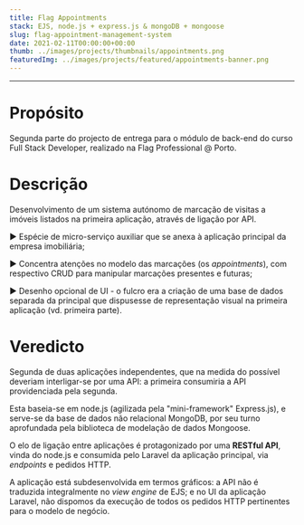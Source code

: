 ```yaml
---
title: Flag Appointments
stack: EJS, node.js + express.js & mongoDB + mongoose
slug: flag-appointment-management-system
date: 2021-02-11T00:00:00+00:00
thumb: ../images/projects/thumbnails/appointments.png
featuredImg: ../images/projects/featured/appointments-banner.png
---
```

***
# Propósito
Segunda parte do projecto de entrega para o módulo de back-end do curso Full Stack Developer, realizado na Flag Professional @ Porto.

# Descrição
Desenvolvimento de um sistema autónomo de marcação de visitas a imóveis listados na primeira aplicação, através de ligação por API.

▶ Espécie de micro-serviço auxiliar que se anexa à aplicação principal da empresa imobiliária;

▶ Concentra atenções no modelo das marcações (os *appointments*), com respectivo CRUD para manipular marcações presentes e futuras;

▶ Desenho opcional de UI - o fulcro era a criação de uma base de dados separada da principal que dispusesse de representação visual na primeira aplicação (vd. primeira parte).

# Veredicto

Segunda de duas aplicações independentes, que na medida do possível deveriam interligar-se por uma API: a primeira consumiria a API providenciada pela segunda.
 
Esta baseia-se em node.js (agilizada pela "mini-framework" Express.js), e serve-se da base de dados não relacional MongoDB, por seu turno aprofundada pela biblioteca de modelação de dados Mongoose.

O elo de ligação entre aplicações é protagonizado por uma **RESTful API**, vinda do node.js e consumida pelo Laravel da aplicação principal, via *endpoints* e pedidos HTTP.

A aplicação está subdesenvolvida em termos gráficos: a API não é traduzida integralmente no *view engine* de EJS; e no UI da aplicação Laravel, não dispomos da execução de todos os pedidos HTTP pertinentes para o modelo de negócio.